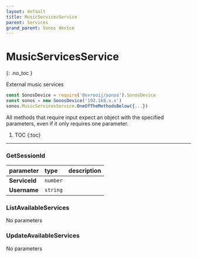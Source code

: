 ```yaml
---
layout: default
title: MusicServicesService
parent: Services
grand_parent: Sonos device
---
```

# MusicServicesService
{: .no_toc }

External music services

```js
const SonosDevice = require('@svrooij/sonos').SonosDevice
const sonos = new SonosDevice('192.168.x.x')
sonos.MusicServicesService.OneOfTheMethodsBelow({...})
```

All methods that require input expect an object with the specified parameters, even if it only requires one parameter.

1. TOC
{:toc}

---

### GetSessionId

| parameter | type | description |
|:----------|:-----|:------------|
| **ServiceId** | `number` |  |
| **Username** | `string` |  |

### ListAvailableServices

No parameters

### UpdateAvailableServices

No parameters

